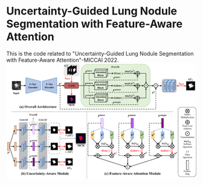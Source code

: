 # Uncertainty-Guided Lung Nodule Segmentation with Feature-Aware Attention
This is the code related to "Uncertainty-Guided Lung Nodule Segmentation with Feature-Aware Attention"-MICCAI 2022.
<img src="https://github.com/yanghan-yh/UGS-Net/blob/main/network.pdf" width="633" >
